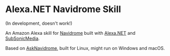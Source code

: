 # Alexa.NET Navidrome Skill
(In development, doesn't work!)

An Amazon Alexa skill for [Navidrome](https://github.com/navidrome/navidrome) built with [Alexa.NET](https://github.com/timheuer/alexa-skills-dotnet) and [SubSonicMedia](https://github.com/metaneutrons/SubSonicMedia). 

Based on [AskNavidrome](https://github.com/rosskouk/asknavidrome), built for Linux, might run on Windows and macOS.
